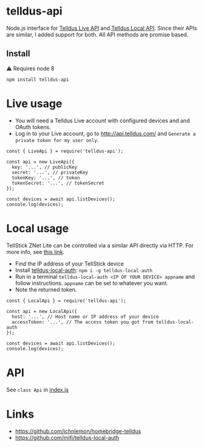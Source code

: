 # telldus-api

Node.js interface for [Telldus Live API](http://api.telldus.com/) and [Telldus Local API](https://developer.telldus.com/blog/2016/05/24/local-api-for-tellstick-znet-lite-beta-now-in-public-beta). Since their APIs are similar, I added support for both. All API methods are promise based.

## Install
⚠️ Requires node 8
```
npm install telldus-api
```

# Live usage
- You will need a Telldus Live account with configured devices and and OAuth tokens.
- Log in to your Live account, go to http://api.telldus.com/ and `Generate a private token for my user only`.

```
const { LiveApi } = require('telldus-api');

const api = new LiveApi({
  key: '...', // publicKey
  secret: '...', // privateKey
  tokenKey: '...', // token
  tokenSecret: '...', // tokenSecret
});

const devices = await api.listDevices();
console.log(devices);
```

# Local usage
TellStick ZNet Lite can be controlled via a similar API directly via HTTP.
For more info, see [this link](https://developer.telldus.com/blog/2016/05/24/local-api-for-tellstick-znet-lite-beta-now-in-public-beta).

- Find the IP address of your TellStick device
- Install [telldus-local-auth](https://github.com/mifi/telldus-local-auth): `npm i -g telldus-local-auth`
- Run in a terminal `telldus-local-auth <IP OF YOUR DEVICE> appname` and follow instructions. `appname` can be set to whatever you want.
- Note the returned token.

```
const { LocalApi } = require('telldus-api');

const api = new LocalApi({
  host: '...', // Host name or IP address of your device
  accessToken: '...', // The access token you got from telldus-local-auth
});

const devices = await api.listDevices();
console.log(devices);
```

# API
See `class Api` in [index.js](https://github.com/mifi/telldus-api/blob/master/index.js)

# Links
- https://github.com/jchnlemon/homebridge-telldus
- https://github.com/mifi/telldus-local-auth
